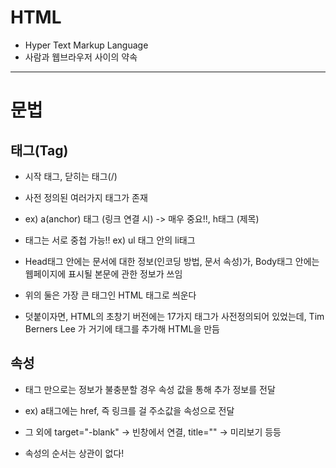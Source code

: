 # HTML
* Hyper Text Markup Language
* 사람과 웹브라우저 사이의 약속

***

# 문법

## 태그(Tag)
* 시작 태그, 닫히는 태그(/)
* 사전 정의된 여러가지 태그가 존재
* ex) a(anchor) 태그 (링크 연결 시) -> 매우 중요!!, h태그 (제목)

* 태그는 서로 중첩 가능!! ex) ul 태그 안의 li태그

* Head태그 안에는 문서에 대한 정보(인코딩 방법, 문서 속성)가, Body태그 안에는 웹페이지에 표시될 본문에 관한 정보가 쓰임
* 위의 둘은 가장 큰 태그인 HTML 태그로 씌운다

+ 덧붙이자면, HTML의 초창기 버전에는 17가지 태그가 사전정의되어 있었는데, Tim Berners Lee 가 거기에 <a> 태그를 추가해 HTML을 만듬




## 속성
* 태그 만으로는 정보가 불충분할 경우 속성 값을 통해 추가 정보를 전달
* ex) a태그에는 href, 즉 링크를 걸 주소값을 속성으로 전달
* 그 외에 target="-blank" -> 빈창에서 연결, title="" -> 미리보기 등등

* 속성의 순서는 상관이 없다!
